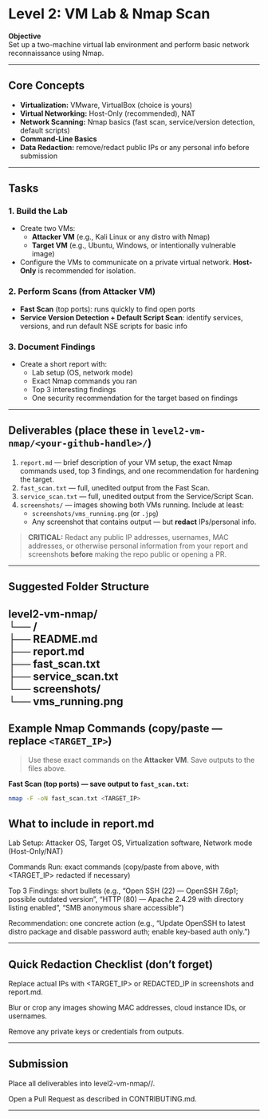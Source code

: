 # Level 2: VM Lab & Nmap Scan

**Objective**  
Set up a two-machine virtual lab environment and perform basic network reconnaissance using Nmap.

---

## Core Concepts
- **Virtualization:** VMware, VirtualBox (choice is yours)  
- **Virtual Networking:** Host-Only (recommended), NAT  
- **Network Scanning:** Nmap basics (fast scan, service/version detection, default scripts)  
- **Command-Line Basics**  
- **Data Redaction:** remove/redact public IPs or any personal info before submission

---

## Tasks
### 1. Build the Lab
- Create two VMs:
  - **Attacker VM** (e.g., Kali Linux or any distro with Nmap)
  - **Target VM** (e.g., Ubuntu, Windows, or intentionally vulnerable image)
- Configure the VMs to communicate on a private virtual network. **Host-Only** is recommended for isolation.

### 2. Perform Scans (from Attacker VM)
- **Fast Scan** (top ports): runs quickly to find open ports
- **Service Version Detection + Default Script Scan**: identify services, versions, and run default NSE scripts for basic info

### 3. Document Findings
- Create a short report with:
  - Lab setup (OS, network mode)
  - Exact Nmap commands you ran
  - Top 3 interesting findings
  - One security recommendation for the target based on findings

---

## Deliverables (place these in `level2-vm-nmap/<your-github-handle>/`)
1. `report.md` — brief description of your VM setup, the exact Nmap commands used, top 3 findings, and one recommendation for hardening the target.  
2. `fast_scan.txt` — full, unedited output from the Fast Scan.  
3. `service_scan.txt` — full, unedited output from the Service/Script Scan.  
4. `screenshots/` — images showing both VMs running. Include at least:
   - `screenshots/vms_running.png` (or `.jpg`)
   - Any screenshot that contains output — but **redact** IPs/personal info.

> **CRITICAL:** Redact any public IP addresses, usernames, MAC addresses, or otherwise personal information from your report and screenshots **before** making the repo public or opening a PR.

---

## Suggested Folder Structure

level2-vm-nmap/  
└── <your-github-handle>/  
├── README.md  
├── report.md  
├── fast_scan.txt  
├── service_scan.txt  
└── screenshots/  
  └── vms_running.png  
---

## Example Nmap Commands (copy/paste — replace `<TARGET_IP>`)
> Use these exact commands on the **Attacker VM**. Save outputs to the files above.

**Fast Scan (top ports) — save output to `fast_scan.txt`:**
```bash
nmap -F -oN fast_scan.txt <TARGET_IP>
```

## What to include in report.md

Lab Setup: Attacker OS, Target OS, Virtualization software, Network mode (Host-Only/NAT)

Commands Run: exact commands (copy/paste from above, with <TARGET_IP> redacted if necessary)

Top 3 Findings: short bullets (e.g., “Open SSH (22) — OpenSSH 7.6p1; possible outdated version”, “HTTP (80) — Apache 2.4.29 with directory listing enabled”, “SMB anonymous share accessible”)

Recommendation: one concrete action (e.g., “Update OpenSSH to latest distro package and disable password auth; enable key-based auth only.”)
____________________

## Quick Redaction Checklist (don’t forget)

Replace actual IPs with <TARGET_IP> or REDACTED_IP in screenshots and report.md.

Blur or crop any images showing MAC addresses, cloud instance IDs, or usernames.

Remove any private keys or credentials from outputs.
____________________

## Submission

Place all deliverables into level2-vm-nmap/<your-github-handle>/.

Open a Pull Request as described in CONTRIBUTING.md.

____________________
